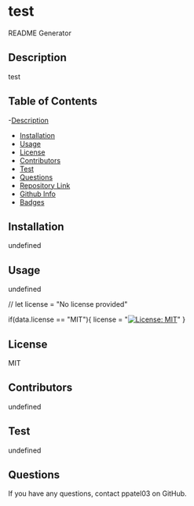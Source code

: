 # test
  README Generator

## Description 
test

## Table of Contents 
   -[Description](#Description)
  - [Installation](#Installation)
  - [Usage](#Usage)
  - [License](#Licence)
  - [Contributors](#Contributors)
  - [Test](#Test)
  - [Questions](#Questions)
  - [Repository Link](#Repository)
  - [Github Info](#Github)
  - [Badges](#Badges)

## Installation

undefined

## Usage 

undefined

// let license = "No license provided"

if(data.license == "MIT"){
  license = "[![License: MIT](https://img.shields.io/badge/License-MIT-yellow.svg)](https://opensource.org/licenses/MIT)"
} 

## License

MIT


## Contributors

  undefined

  ## Test

  undefined

## Questions
  If you have any questions, contact ppatel03 on GitHub.


